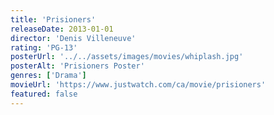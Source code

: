 ```yaml
---
title: 'Prisioners'
releaseDate: 2013-01-01
director: 'Denis Villeneuve'
rating: 'PG-13'
posterUrl: '../../assets/images/movies/whiplash.jpg'
posterAlt: 'Prisioners Poster'
genres: ['Drama']
movieUrl: 'https://www.justwatch.com/ca/movie/prisioners'
featured: false
---
```

